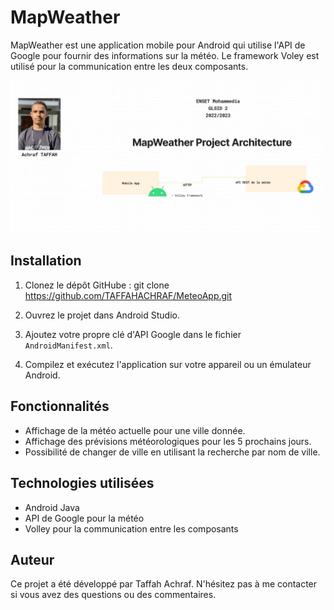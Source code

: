 # MapWeather

MapWeather est une application mobile pour Android qui utilise l'API de Google pour fournir des informations sur la météo. Le framework Voley est utilisé pour la communication entre les deux composants.

<div align="center">
  <img alt="Demo" src="./architecture.jpg" />
</div>

## Installation

1. Clonez le dépôt GitHube :
git clone https://github.com/TAFFAHACHRAF/MeteoApp.git

2. Ouvrez le projet dans Android Studio.
3. Ajoutez votre propre clé d'API Google dans le fichier `AndroidManifest.xml`.
4. Compilez et exécutez l'application sur votre appareil ou un émulateur Android.

## Fonctionnalités

- Affichage de la météo actuelle pour une ville donnée.
- Affichage des prévisions météorologiques pour les 5 prochains jours.
- Possibilité de changer de ville en utilisant la recherche par nom de ville.

## Technologies utilisées

- Android Java
- API de Google pour la météo
- Volley pour la communication entre les composants

## Auteur

Ce projet a été développé par Taffah Achraf. N'hésitez pas à me contacter si vous avez des questions ou des commentaires.


